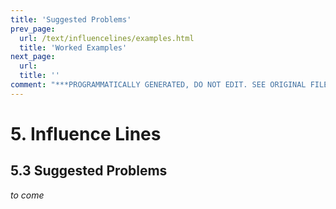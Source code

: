 ```yaml
---
title: 'Suggested Problems'
prev_page:
  url: /text/influencelines/examples.html
  title: 'Worked Examples'
next_page:
  url: 
  title: ''
comment: "***PROGRAMMATICALLY GENERATED, DO NOT EDIT. SEE ORIGINAL FILES IN /content***"
---
```

# 5. Influence Lines

## 5.3 Suggested Problems

_to come_

